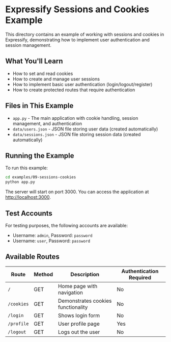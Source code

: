 # Expressify Sessions and Cookies Example

This directory contains an example of working with sessions and cookies in Expressify, demonstrating how to implement user authentication and session management.

## What You'll Learn

- How to set and read cookies
- How to create and manage user sessions
- How to implement basic user authentication (login/logout/register)
- How to create protected routes that require authentication

## Files in This Example

- `app.py` - The main application with cookie handling, session management, and authentication
- `data/users.json` - JSON file storing user data (created automatically)
- `data/sessions.json` - JSON file storing session data (created automatically)

## Running the Example

To run this example:

```bash
cd examples/09-sessions-cookies
python app.py
```

The server will start on port 3000. You can access the application at [http://localhost:3000](http://localhost:3000).

## Test Accounts

For testing purposes, the following accounts are available:

- Username: `admin`, Password: `password`
- Username: `user`, Password: `password`

## Available Routes

| Route | Method | Description | Authentication Required |
|-------|--------|-------------|------------------------|
| `/` | GET | Home page with navigation | No |
| `/cookies` | GET | Demonstrates cookies functionality | No |
| `/login` | GET | Shows login form | No |
| `/profile` | GET | User profile page | Yes |
| `/logout` | GET | Logs out the user | No | 